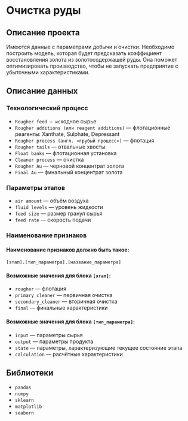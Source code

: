# Очистка руды

## Описание проекта
Имеются данные с параметрами добычи и очистки. Необходимо построить модель, которая будет предсказать коэффициент восстановления золота из золотосодержащей руды. Она поможет оптимизировать производство, чтобы не запускать предприятие с убыточными характеристиками.

## Описание данных
### Технологический процесс
- ```Rougher feed — ис```ходное сырье
- ```Rougher additions (или reagent additions)``` — флотационные реагенты: Xanthate, Sulphate, Depressant
- ```Rougher process (англ. «грубый процесс»)``` — флотация
- ```Rougher tails``` — отвальные хвосты
- ```Float banks``` — флотационная установка
- ```Cleaner process``` — очистка
- ```Rougher Au``` — черновой концентрат золота
- ```Final Au``` — финальный концентрат золота
### Параметры этапов
- ```air amount``` — объём воздуха
- ```fluid levels``` — уровень жидкости
- ```feed size``` — размер гранул сырья
- ```feed rate``` — скорость подачи
### Наименование признаков
#### Наименование признаков должно быть такое:
```[этап].[тип_параметра].[название_параметра]```
#### Возможные значения для блока ```[этап]```:
- ```rougher``` — флотация
- ```primary_cleaner``` — первичная очистка
- ```secondary_cleaner``` — вторичная очистка
- ```final``` — финальные характеристики
#### Возможные значения для блока ```[тип_параметра]```:
- ```input``` — параметры сырья
- ```output``` — параметры продукта
- ```state``` — параметры, характеризующие текущее состояние этапа
- ```calculation``` — расчётные характеристики

## Библиотеки
- ```pandas```
- ```numpy```
- ```sklearn```
- ```matplotlib```
- ```seaborn```
